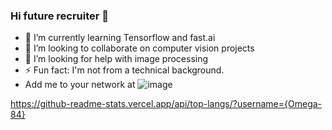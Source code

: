 ### Hi future recruiter 👋

<!--
**Omega-84/Omega-84** is a ✨ _special_ ✨ repository because its `README.md` (this file) appears on your GitHub profile.

Here are some ideas to get you started:
-->
- 🌱 I’m currently learning Tensorflow and fast.ai
- 👯 I’m looking to collaborate on computer vision projects
- 🤔 I’m looking for help with image processing
- ⚡ Fun fact: I'm not from a technical background.
- Add me to your network at ![image]({https://img.shields.io/badge/LinkedIn-0077B5?style=for-the-badge&logo=linkedin&logoColor=white})


https://github-readme-stats.vercel.app/api/top-langs/?username={Omega-84}
